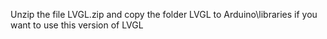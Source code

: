 
Unzip the file LVGL.zip and copy the folder LVGL to Arduino\libraries if you want to use this version of LVGL

